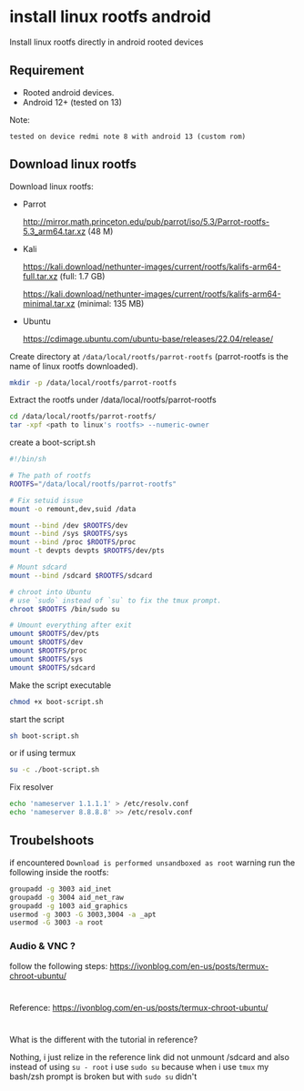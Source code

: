 # install linux rootfs android
Install linux rootfs directly in android rooted devices

## Requirement
- Rooted android devices.
- Android 12+ (tested on 13)

Note:
```text
tested on device redmi note 8 with android 13 (custom rom)
```
## Download linux rootfs
Download linux rootfs:
- Parrot

  http://mirror.math.princeton.edu/pub/parrot/iso/5.3/Parrot-rootfs-5.3_arm64.tar.xz (48 M)
- Kali

  https://kali.download/nethunter-images/current/rootfs/kalifs-arm64-full.tar.xz (full: 1.7 GB)
  
  https://kali.download/nethunter-images/current/rootfs/kalifs-arm64-minimal.tar.xz (minimal: 135 MB)

- Ubuntu
  
  https://cdimage.ubuntu.com/ubuntu-base/releases/22.04/release/

 Create directory at `/data/local/rootfs/parrot-rootfs` (parrot-rootfs is the name of linux rootfs downloaded).
 ```bash
mkdir -p /data/local/rootfs/parrot-rootfs
```

Extract the rootfs under /data/local/rootfs/parrot-rootfs
```bash
cd /data/local/rootfs/parrot-rootfs/
tar -xpf <path to linux's rootfs> --numeric-owner
```

create a boot-script.sh
```bash
#!/bin/sh

# The path of rootfs
ROOTFS="/data/local/rootfs/parrot-rootfs"

# Fix setuid issue
mount -o remount,dev,suid /data

mount --bind /dev $ROOTFS/dev
mount --bind /sys $ROOTFS/sys
mount --bind /proc $ROOTFS/proc
mount -t devpts devpts $ROOTFS/dev/pts

# Mount sdcard
mount --bind /sdcard $ROOTFS/sdcard

# chroot into Ubuntu
# use `sudo` instead of `su` to fix the tmux prompt.
chroot $ROOTFS /bin/sudo su

# Umount everything after exit
umount $ROOTFS/dev/pts
umount $ROOTFS/dev
umount $ROOTFS/proc
umount $ROOTFS/sys
umount $ROOTFS/sdcard
```
Make the script executable
```bash
chmod +x boot-script.sh
```

start the script
```bash
sh boot-script.sh
```

or if using termux
```bash
su -c ./boot-script.sh
```

Fix resolver
```bash
echo 'nameserver 1.1.1.1' > /etc/resolv.conf
echo 'nameserver 8.8.8.8' >> /etc/resolv.conf
```

## Troubelshoots
if encountered `Download is performed unsandboxed as root` warning run the following inside the rootfs:
```bash
groupadd -g 3003 aid_inet
groupadd -g 3004 aid_net_raw
groupadd -g 1003 aid_graphics
usermod -g 3003 -G 3003,3004 -a _apt
usermod -G 3003 -a root
```

### Audio & VNC ?
follow the following steps:
https://ivonblog.com/en-us/posts/termux-chroot-ubuntu/

#
Reference:
https://ivonblog.com/en-us/posts/termux-chroot-ubuntu/

#

What is the different with the tutorial in reference?


Nothing, i just relize in the reference link did not unmount /sdcard and also instead of using `su - root`
i use `sudo su` because when i use `tmux` my bash/zsh prompt is broken but with `sudo su` didn't

